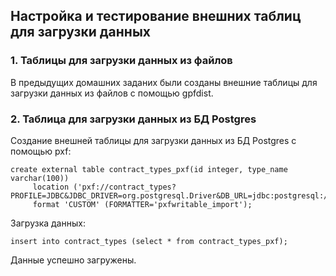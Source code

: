 ## Настройка и тестирование внешних таблиц для загрузки данных ##   
   
### 1. Таблицы для загрузки данных из файлов ###   

В предыдущих домашних заданих были созданы внешние таблицы для загрузки данных из файлов с помощью gpfdist.

### 2. Таблица для загрузки данных из БД Postgres ###   

Создание внешней таблицы для загрузки данных из БД Postgres с помощью pxf:
```
create external table contract_types_pxf(id integer, type_name varchar(100))   
     location ('pxf://contract_types?PROFILE=JDBC&JDBC_DRIVER=org.postgresql.Driver&DB_URL=jdbc:postgresql://192.168.2.32:5432/postgres&USER=postgres&PASS=p')   
     format 'CUSTOM' (FORMATTER='pxfwritable_import');
```
Загрузка данных:
```
insert into contract_types (select * from contract_types_pxf); 
```
   
Данные успешно загружены.   
   
